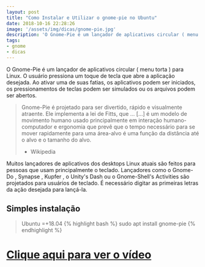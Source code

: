 ```yaml
---
layout: post
title: "Como Instalar e Utilizar o gnome-pie no Ubuntu"
date: 2018-10-16 22:28:26
image: '/assets/img/dicas/gnome-pie.jpg'
description: 'O Gnome-Pie é um lançador de aplicativos circular ( menu torta ) para Linux.'
tags:
- gnome
- dicas
---
```


O Gnome-Pie é um lançador de aplicativos circular ( menu torta ) para Linux. O usuário pressiona um toque de tecla que abre a aplicação desejada. Ao ativar uma de suas fatias, os aplicativos podem ser iniciados, os pressionamentos de teclas podem ser simulados ou os arquivos podem ser abertos.

> Gnome-Pie é projetado para ser divertido, rápido e visualmente atraente. Ele implementa a lei de Fitts, que ...
> [...] é um modelo de movimento humano usado principalmente em interação humano-computador e ergonomia que prevê que o tempo necessário para se mover rapidamente para uma área-alvo é uma função da distância até o alvo e o tamanho do alvo.
> 
> - Wikipedia

Muitos lançadores de aplicativos dos desktops Linux atuais são feitos para pessoas que usam principalmente o teclado. Lançadores como o Gnome-Do , Synapse , Kupfer , o Unity's Dash ou o Gnome-Shell's Activities são projetados para usuários de teclado. É necessário digitar as primeiras letras da ação desejada para lançá-la.

## Simples instalação
> Ubuntu =+18.04
{% highlight bash %}
sudo apt install gnome-pie
{% endhighlight %}

# [Clique aqui para ver o vídeo](https://youtu.be/sKt7lyvp3t4)

<script async src="https://pagead2.googlesyndication.com/pagead/js/adsbygoogle.js"></script>

<!-- Informat -->
<ins class="adsbygoogle"
 style="display:block"
 data-ad-client="ca-pub-2838251107855362"
 data-ad-slot="2327980059"
 data-ad-format="auto"
 data-full-width-responsive="true"></ins>

<script>
(adsbygoogle = window.adsbygoogle || []).push({});
</script>




